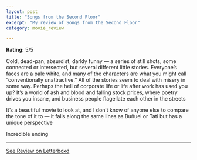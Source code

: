 ```yaml
---
layout: post
title: "Songs from the Second Floor"
excerpt: "My review of Songs from the Second Floor"
category: movie_review

---
```


**Rating:** 5/5

Cold, dead-pan, absurdist, darkly funny — a series of still shots, some connected or intersected, but several different little stories. Everyone’s faces are a pale white, and many of the characters are what you might call “conventionally unattractive.” All of the stories seem to deal with misery in some way. Perhaps the hell of corporate life or life after work has used you up? It’s a world of ash and blood and falling stock prices, where poetry drives you insane, and business people flagellate each other in the streets

It’s a beautiful movie to look at, and I don’t know of anyone else to compare the tone of it to — it falls along the same lines as Buñuel or Tati but has a unique perspective

Incredible ending

<hr>

[See Review on Letterboxd](https://boxd.it/4g8sdp)
